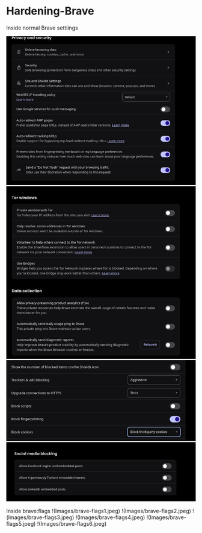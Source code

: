 # Hardening-Brave

Inside normal Brave settiings

![Getting it more private, WHILE BEING USABLE](Images/privacy-security1.png)
![Removing TOR and data colllection](Images/privacy-security2.png)
![Increasing the enchancements of Brave Shields](Images/shields1.png)
![Deactivating social media blocking](Images/shields2.png)

Inside brave:flags
!(Images/brave-flags1.jpeg)
!(Images/brave-flags2.jpeg)
!(Images/brave-flags3.jpeg)
!(Images/brave-flags4.jpeg)
!(Images/brave-flags5.jpeg)
!(Images/brave-flags6.jpeg)